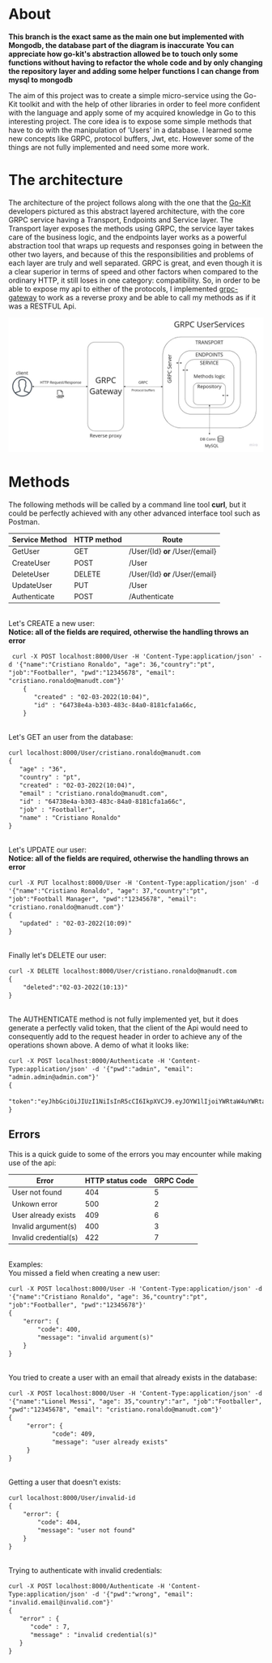 # About

**This branch is the exact same as the main one but implemented with Mongodb, the database part of the diagram is inaccurate**
**You can appreciate how go-kit's abstraction allowed be to touch only some functions without having to refactor the whole code and by only changing the repository layer and adding some helper functions I can change from mysql to mongodb**

The aim of this project was to create a simple micro-service using the Go-Kit toolkit and with the help of other libraries in order to feel more confident with the language and apply some of my acquired knowledge in Go to this interesting project. The core idea is to expose some simple methods that have to do with the manipulation of 'Users' in a database. I learned some new concepts like GRPC, protocol buffers, Jwt, etc. However some of the things are not fully implemented and need some more work.


# The architecture
The architecture of the project follows along with the one that the [Go-Kit](https://gokit.io/) developers pictured as this abstract layered architecture, with the core GRPC service having a Transport, Endpoints and Service layer. The Transport layer exposes the methods using GRPC, the service layer takes care of the business logic, and the endpoints layer works as a powerful abstraction tool that wraps up requests and responses going in between the other two layers, and because of this the responsibilities and problems of each layer are truly and well separated.
GRPC is great, and even though it is a clear superior in terms of speed and other factors when compared to the ordinary HTTP, it still loses in one category: compatibility. So, in order to be able to expose my api to either of the protocols, I implemented [grpc-gateway](https://github.com/grpc-ecosystem/grpc-gateway) to work as a reverse proxy and be able to call my methods as if it was a RESTFUL Api.

<div align="center">
  <img alt="JPG" src="UserServices/readme/architecture.jpg"/>
</div>

# Methods
The following methods will be called by a command line tool **curl**, but it could be perfectly achieved with any other advanced interface tool such as Postman.


|Service Method  |HTTP method     |Route                         |
|----------------|-------------------------------|-----------------------------|
|GetUser         |GET           |/User/{Id} **or** /User/{email}            |
|CreateUser          |POST            |/User           |
|DeleteUser          |DELETE|/User/{Id} **or** /User/{email} |
|UpdateUser |  PUT |/User|
|Authenticate| POST | /Authenticate|

\
Let's CREATE a new user:\
**Notice: all of the fields are required, otherwise the handling throws an error**
   

     curl -X POST localhost:8000/User -H 'Content-Type:application/json' -d '{"name":"Cristiano Ronaldo", "age": 36,"country":"pt", "job":"Footballer", "pwd":"12345678", "email": "cristiano.ronaldo@manudt.com"}'
        {
           "created" : "02-03-2022(10:04)",
           "id" : "64738e4a-b303-483c-84a0-8181cfa1a66c,
        }
\
Let's GET an user from the database:

    curl localhost:8000/User/cristiano.ronaldo@manudt.com 
    {
       "age" : "36",
       "country" : "pt",
       "created" : "02-03-2022(10:04)",
       "email" : "cristiano.ronaldo@manudt.com",
       "id" : "64738e4a-b303-483c-84a0-8181cfa1a66c",
       "job" : "Footballer",
       "name" : "Cristiano Ronaldo"
    }
\
Let's UPDATE our user:\
**Notice: all of the fields are required, otherwise the handling throws an error**

    curl -X PUT localhost:8000/User -H 'Content-Type:application/json' -d '{"name":"Cristiano Ronaldo", "age": 37,"country":"pt", "job":"Football Manager", "pwd":"12345678", "email": "cristiano.ronaldo@manudt.com"}'
    {
       "updated" : "02-03-2022(10:09)"
    }
 \
Finally let's DELETE our user:

    curl -X DELETE localhost:8000/User/cristiano.ronaldo@manudt.com
    {
	    "deleted":"02-03-2022(10:13)"
    }
  \
The AUTHENTICATE method is not fully implemented yet, but it does generate a perfectly valid token, that the client of the Api would need to consequently add to the request header in order to achieve any of the operations shown above.
A demo of what it looks like:

    curl -X POST localhost:8000/Authenticate -H 'Content-Type:application/json' -d '{"pwd":"admin", "email": "admin.admin@admin.com"}'
    {
	     "token":"eyJhbGciOiJIUzI1NiIsInR5cCI6IkpXVCJ9.eyJOYW1lIjoiYWRtaW4uYWRtaW5AYWRtaW4uY29tIiwiZXhwIjoxNjQzODk0NjI5LCJpYXQiOjE2NDM4OTQzMjksImlzcyI6ImxvY2FsaG9zdDo4MDAwLyJ9.X6J8pBybObkyOeLWPnUamkz8V93PW4HPqTRICRm3Chk"
    }

## Errors
This is a quick guide to some of the errors you may encounter while making use of the api:

|Error  |HTTP status code     |GRPC Code                      |
|----------------|-------------------------------|-----------------------------|
|User not found         |404           |5            |
|   Unkown error       |500            |2          |
|User already exists          |409|6 |
|Invalid argument(s) |  400 |3|
|Invalid credential(s)| 422 | 7|

\
Examples:\
You missed a field when creating a new user:

    curl -X POST localhost:8000/User -H 'Content-Type:application/json' -d '{"name":"Cristiano Ronaldo", "age": 36,"country":"pt", "job":"Footballer", "pwd":"12345678"}'
    {
	    "error": {
		    "code": 400,
		    "message": "invalid argument(s)"
	    }
	}
\
You tried to create a user with an email that already exists in the database:

    curl -X POST localhost:8000/User -H 'Content-Type:application/json' -d '{"name":"Lionel Messi", "age": 35,"country":"ar", "job":"Footballer", "pwd":"12345678", "email": "cristiano.ronaldo@manudt.com"}'
    {
	     "error": {
		        "code": 409,
        		"message": "user already exists"
	     }
    }
\
Getting a user that doesn't exists:

    curl localhost:8000/User/invalid-id
    {
	    "error": {
		    "code": 404,
		    "message": "user not found"
	    }
	}
\
Trying to authenticate with invalid credentials:

    curl -X POST localhost:8000/Authenticate -H 'Content-Type:application/json' -d '{"pwd":"wrong", "email": "invalid.email@invalid.com"}'
    {
       "error" : {
          "code" : 7,
          "message" : "invalid credential(s)"
       }
    }
